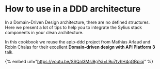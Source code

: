 # How to use in a DDD architecture

In a Domain-Driven Design architecture, there are no defined structures. 
Here we present a lot of tips to help you to integrate the Sylius stack components in your clean architecture.

In this cookbook we reuse the apip-ddd project from Mathias Arlaud and Robin Chalas for their excellent __Domain-driven design with API Platform 3__ talk.

{% embed url="https://youtu.be/SSQal3Msi9g?si=L9u7tvhH4qGBpiqj" %}
